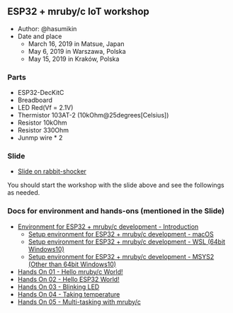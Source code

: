 ## ESP32 + mruby/c IoT workshop

- Author: @hasumikin
- Date and place
  - March 16, 2019 in Matsue, Japan
  - May 6, 2019 in Warszawa, Polska
  - May 15, 2019 in Kraków, Polska

### Parts

- ESP32-DecKitC
- Breadboard
- LED Red(Vf = 2.1V)
- Thermistor 103AT-2 (10kOhm@25degrees[Celsius])
- Resistor 10kOhm
- Resistor 330Ohm
- Junmp wire * 2

### Slide

- [Slide on rabbit-shocker](https://slide.rabbit-shocker.org/authors/hasumikin/RubyConfPoland2019-Workshop/)

You should start the workshop with the slide above and see the followings as needed. 

### Docs for environment and hands-ons (mentioned in the Slide)

- [Environment for ESP32 + mruby/c development - Introduction](https://hackmd.io/s/B1cgg1hcE)
  - [Setup environment for ESP32 + mruby/c development - macOS](https://hackmd.io/s/HkVNLyh54)
  - [Setup environment for ESP32 + mruby/c development - WSL (64bit Windows10)](https://hackmd.io/s/S1sMdyn5E)
  - [Setup environment for ESP32 + mruby/c development - MSYS2 (Other than 64bit Windows10)](https://hackmd.io/s/BkslFkn94)
- [Hands On 01 - Hello mruby/c World!](https://hackmd.io/s/SyRirSQjV)
- [Hands On 02 - Hello ESP32 World!](https://hackmd.io/s/ryd0BrQj4)
- [Hands On 03 - Blinking LED](https://hackmd.io/s/By2qLHQsN)
- [Hands On 04 - Taking temperature](https://hackmd.io/s/Syz2Ur7sV)
- [Hands On 05 - Multi-tasking with mruby/c](https://hackmd.io/s/Bkwp8S7oV)

